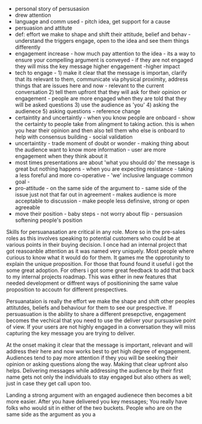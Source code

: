 - personal story of persusasion
- drew attention
- language and comm used - pitch idea, get support for a cause
- persuasion and attitute
- def: effort we make to shape and shift their attitude, belief and behav - understand the triggers engage, open to the idea and see them things differently
- engagement increase -  how much pay attention to the idea -  its a way to ensure your compelling argument is conveyed - if they are not engaged they will miss the key message higher engagement -higher impact
- tech to engage - 1) make it clear that the message is importan, clarify that its relevant to them, communicate via physical proximity, address things that are issues here and now - relevant to the current conversation 2) tell them upfront that they will ask for their opinion or engagement - people are more engaged when they are told that they will be asked questions 3) use the audience as 'you' 4) asking the audienece 5) asking questions - reference change 
- certaintity and uncertaintly - when you know people are onboard - show the certainty to people take from alingment to taking action. this is when you hear their opinion and then also tell them who else is onboard to help with consensus building - social validation 
- uncertaintity - trade moment of doubt or wonder - making thing about the audience want to know more information - user are more engagement when they think about it
- most times presentations are about 'what you should do' the message is great but nothing happens - when you are expecting resistance - taking a less foreful and more co-operative - 'we' inclusive language common goal - 
- pro-attitude - on the same side of the argument to - same side of the issue just not that far out in agreement - makes audience is more acceptable to discussion - make people less definsive, strong or open agreeable
- move their position - baby steps - not worry about flip - persuasion softening people's position


Skills for persuanasation are critical in any role. More so in the pre-sales roles as this involves speaking to potential customers who could be at various points in their buying decision. I once had an internal project that got reasoanble attention as it was named very uniquely. Most people where curious to know what it would do for them. It games me the opprotunity to explain the unique proposition. For those that found found it useful i got the some great adoption. For others i got some great feedback to add that back to my internal projects roadmap. This was either in new features that needed development or diffrent ways of positionining the same value proposition to accoutn for different prespectives. 

Persuanataion is really the effort we make the shape and shift other peoples attitutdes, beliefs and behaviour for them to see our prespective. If persuasuation is the ability to share a different presepctive, engagement becomes the vechical that you need to use the deliver your pursuasive point of view. If your users are not highly engaged in a conversation they will miss capturing the key message you are trying to deliver. 

At the onset making it clear that the message is important, relevant and will address their here and now works best to get high degree of engagement. Audiences tend to pay more attention if they you will be seeking their opinion or asking questions along the way. Making that clear upfront also helps. Delivering messages while addressing the audience by their first name gets not only the individuals to stay engaged but also others as well; just in case they get call upon too.

Landing a strong argument with an engaged audienece then becomes a bit more easier. After you have delivered you key messages; You really have folks who would sit in either of the two buckets. People who are on the same side as the argument as you a